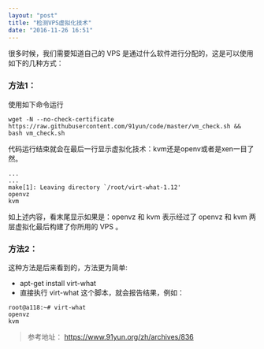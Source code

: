 ```yaml
---
layout: "post"
title: "检测VPS虚拟化技术"
date: "2016-11-26 16:51"
---
```


很多时候，我们需要知道自己的 VPS 是通过什么软件进行分配的，这是可以使用如下的几种方式：

### 方法1：

使用如下命令运行

`wget -N --no-check-certificate https://raw.githubusercontent.com/91yun/code/master/vm_check.sh && bash vm_check.sh`

代码运行结束就会在最后一行显示虚拟化技术：kvm还是openv或者是xen一目了然。

```ssh
...
...
make[1]: Leaving directory `/root/virt-what-1.12'
openvz
kvm
```

<!-- more -->


如上述内容，看末尾显示如果是：openvz 和 kvm 表示经过了 openvz 和 kvm 两层虚拟化最后构建了你所用的 VPS 。


### 方法2：

这种方法是后来看到的，方法更为简单:
- apt-get install virt-what
- 直接执行 virt-what 这个脚本，就会报告结果，例如：

```ssh
root@a118:~# virt-what 
openvz
kvm
```


> 参考地址：
> https://www.91yun.org/zh/archives/836
